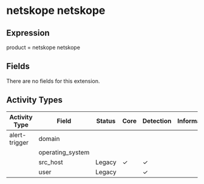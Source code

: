netskope netskope
=================

Expression
----------

product = netskope netskope

Fields
------

There are no fields for this extension.

Activity Types
--------------

| Activity Type | Field            | Status | Core     | Detection | Informational |
| ------------- | ---------------- | ------ | -------- | --------- | ------------- |
| alert-trigger | domain           |        |          |           |               |
|               | operating_system |        |          |           |               |
|               | src_host         | Legacy | &#10003; | &#10003;  |               |
|               | user             | Legacy |          | &#10003;  |               |

